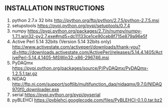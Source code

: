 INSTALLATION INSTRUCTIONS
-------------------------

1. python 2.7.x 32 bits
	http://python.org/ftp/python/2.7.5/python-2.7.5.msi
2. setupstools
	https://pypi.python.org/pypi/setuptools/0.7.4
3. numpy
	https://pypi.python.org/packages/2.7/n/numpy/numpy-1.7.1.win32-py2.7.exe#md5=dc11133ce1ce90ceb8f715e879a96e5f
4. Active Perl 5.14 32bits (Version 5.14 32bits only)
	http://www.activestate.com/activeperl/downloads/thank-you?dl=http://downloads.activestate.com/ActivePerl/releases/5.14.4.1405/ActivePerl-5.14.4.1405-MSWin32-x86-296746.msi
5. PyDAQmx
	https://pypi.python.org/packages/source/P/PyDAQmx/PyDAQmx-1.2.5.1.tar.gz
6. NIDAQ
	http://ftp.ni.com/support/softlib/multifunction_daq/nidaqmx/9.7.0/NIDAQ970f0_downloader.exe
7. serial
	https://pypi.python.org/pypi/pyserial
8. pyBLEHCI
	https://pyblehci.googlecode.com/files/PyBLEHCI-0.1.0.tar.bz2